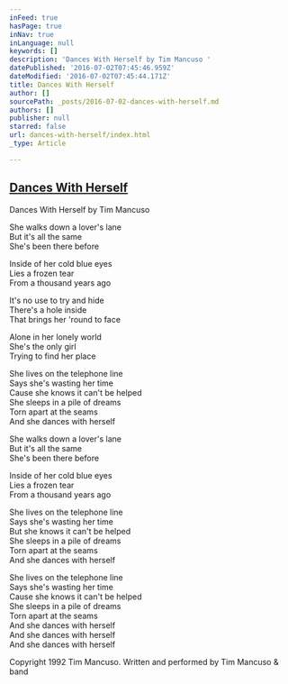 ```yaml
---
inFeed: true
hasPage: true
inNav: true
inLanguage: null
keywords: []
description: 'Dances With Herself by Tim Mancuso '
datePublished: '2016-07-02T07:45:46.959Z'
dateModified: '2016-07-02T07:45:44.171Z'
title: Dances With Herself
author: []
sourcePath: _posts/2016-07-02-dances-with-herself.md
authors: []
publisher: null
starred: false
url: dances-with-herself/index.html
_type: Article

---
```

## [Dances With Herself][0]

Dances With Herself by Tim Mancuso 

She walks down a lover's lane   
But it's all the same   
She's been there before 

Inside of her cold blue eyes   
Lies a frozen tear   
From a thousand years ago 

It's no use to try and hide   
There's a hole inside   
That brings her 'round to face 

Alone in her lonely world   
She's the only girl   
Trying to find her place 

She lives on the telephone line   
Says she's wasting her time   
Cause she knows it can't be helped   
She sleeps in a pile of dreams   
Torn apart at the seams   
And she dances with herself 

She walks down a lover's lane   
But it's all the same   
She's been there before 

Inside of her cold blue eyes   
Lies a frozen tear   
From a thousand years ago 

She lives on the telephone line   
Says she's wasting her time   
But she knows it can't be helped   
She sleeps in a pile of dreams   
Torn apart at the seams   
And she dances with herself 

She lives on the telephone line   
Says she's wasting her time   
Cause she knows it can't be helped   
She sleeps in a pile of dreams   
Torn apart at the seams   
And she dances with herself   
And she dances with herself   
And she dances with herself 

Copyright 1992 Tim Mancuso. Written and performed by Tim Mancuso & band

[0]: https://www.reverbnation.com/steadfast/song/4059077-dances-with-herself